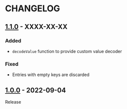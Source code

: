 # CHANGELOG
## [1.1.0](../../compare/1.0.0..1.1.0) - XXXX-XX-XX
### Added
- `decodeValue` function to provide custom value decoder

### Fixed
- Entries with empty keys are discarded

## [1.0.0](../../1.0.0) - 2022-09-04
Release
